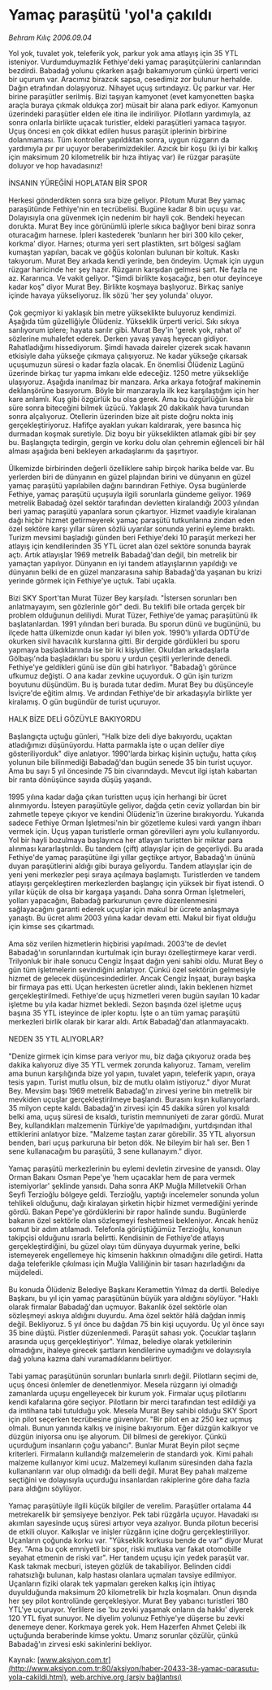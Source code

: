 # Yamaç paraşütü 'yol'a çakıldı

*Behram Kılıç 2006.09.04*

<font class="agenda2NewsSpot">
 Yol yok, tuvalet yok, teleferik yok, parkur yok ama atlayış için 35 YTL isteniyor. Vurdumduymazlık Fethiye'deki yamaç paraşütçülerini canlarından bezdirdi.
</font>
<font class="newsDetail">
 Babadağ yolunu çıkarken aşağı bakamıyorum çünkü ürperti verici bir uçurum var. Aracımız birazcık sapsa, cesedimiz zor bulunur herhalde. Dağın etrafından dolaşıyoruz. Nihayet uçuş sırtındayız. Üç parkur var. Her birine paraşütler serilmiş. Bizi taşıyan kamyonet (evet kamyonetten başka araçla buraya çıkmak oldukça zor) müsait bir alana park ediyor. Kamyonun üzerindeki paraşütler elden ele itina ile indiriliyor. Pilotların yardımıyla, az sonra onlarla birlikte uçacak turistler, eldeki paraşütleri yamaca taşıyor. Uçuş öncesi en çok dikkat edilen husus paraşüt iplerinin birbirine dolanmaması. Tüm kontroller yapıldıktan sonra, uygun rüzgarın da yardımıyla pır pır uçuyor beraberimizdekiler. Azıcık bir koşu (ki iyi bir kalkış için maksimum 20 kilometrelik bir hıza ihtiyaç var) ile rüzgar paraşüte doluyor ve hop havadasınız!
 <br/>
 <br/>
 İNSANIN YÜREĞİNİ HOPLATAN BİR SPOR
 <br/>
 <br/>
 Herkesi gönderdikten sonra sıra bize geliyor. Pilotum Murat Bey yamaç paraşütünde Fethiye'nin en tecrübelisi. Bugüne kadar 8 bin uçuşu var. Dolayısıyla ona güvenmek için nedenim bir hayli çok. Bendeki heyecan dorukta. Murat Bey ince görünümlü iplerle sıkıca bağlıyor beni biraz sonra oturacağım harnese. İpleri kastederek 'bunların her biri 300 kilo çeker, korkma' diyor. Harnes; oturma yeri sert plastikten, sırt bölgesi sağlam kumaştan yapılan, bacak ve göğüs kolonları bulunan bir koltuk. Kaskı takıyorum. Murat Bey arkada kendi yerinde, ben öndeyim. Uçmak için uygun rüzgar haricinde her şey hazır. Rüzgarın karşıdan gelmesi şart. Ne fazla ne az. Kararınca. Ve vakit geliyor. "Şimdi birlikte koşacağız, ben otur deyinceye kadar koş" diyor Murat Bey. Birlikte koşmaya başlıyoruz. Birkaç saniye içinde havaya yükseliyoruz. İlk sözü 'her şey yolunda' oluyor.
 <br/>
 <br/>
 Çok geçmiyor ki yaklaşık bin metre yükseklikte buluyoruz kendimizi. Aşağıda tüm güzelliğiyle Ölüdeniz. Yükseklik ürperti verici. Sıkı sıkıya sarılıyorum iplere; hayata sarılır gibi. Murat Bey'in 'gerek yok, rahat ol' sözlerine muhalefet ederek. Derken yavaş yavaş heyecan gidiyor. Rahatladığımı hissediyorum. Şimdi havada daireler çizerek sıcak havanın etkisiyle daha yükseğe çıkmaya çalışıyoruz. Ne kadar yükseğe çıkarsak uçuşumuzun süresi o kadar fazla olacak. En önemlisi Ölüdeniz Lagünü üzerinde birkaç tur yapma imkanı elde edeceğiz. 1250 metre yüksekliğe ulaşıyoruz. Aşağıda inanılmaz bir manzara. Arka arkaya fotoğraf makinemin deklanşörüne basıyorum. Böyle bir manzarayla ilk kez karşılaştığım için her kare anlamlı. Kuş gibi özgürlük bu olsa gerek. Ama bu özgürlüğün kısa bir süre sonra biteceğini bilmek üzücü. Yaklaşık 20 dakikalık hava turundan sonra alçalıyoruz. Otellerin üzerinden bize ait piste doğru nokta iniş gerçekleştiriyoruz. Hafifçe ayakları yukarı kaldırarak, yere basınca hiç durmadan koşmak suretiyle. Diz boyu bir yükseklikten atlamak gibi bir şey bu. Başlangıçta tedirgin, gergin ve korku dolu olan çehremin eğlenceli bir hâl alması aşağıda beni bekleyen arkadaşlarımı da şaşırtıyor.
 <br/>
 <br/>
 Ülkemizde birbirinden değerli özelliklere sahip birçok harika belde var. Bu yerlerden biri de dünyanın en güzel plajından birini ve dünyanın en güzel yamaç paraşütü yapılabilen dağını barındıran Fethiye. Oysa bugünlerde Fethiye, yamaç paraşütü uçuşuyla ilgili sorunlarla gündeme geliyor. 1969 metrelik Babadağ özel sektör tarafından devletten kiralandığı 2003 yılından beri yamaç paraşütü yapanlara sorun çıkartıyor. Hizmet vaadiyle kiralanan dağı hiçbir hizmet getirmeyerek yamaç paraşütü tutkunlarına zindan eden özel sektöre karşı yıllar süren sözlü uyarılar sonunda yerini eyleme bıraktı. Turizm mevsimi başladığı günden beri Fethiye'deki 10 paraşüt merkezi her atlayış için kendilerinden 35 YTL ücret alan özel sektöre sonunda bayrak açtı. Artık atlayışlar 1969 metrelik Babadağ'dan değil, bin metrelik bir yamaçtan yapılıyor. Dünyanın en iyi tandem atlayışlarının yapıldığı ve dünyanın belki de en güzel manzarasına sahip Babadağ'da yaşanan bu krizi yerinde görmek için Fethiye'ye uçtuk. Tabi uçakla.
 <br/>
 <br/>
 Bizi SKY Sport'tan Murat Tüzer Bey karşıladı. "İstersen sorunları ben anlatmayayım, sen gözlerinle gör" dedi. Bu teklifi bile ortada gerçek bir problem olduğunun deliliydi. Murat Tüzer, Fethiye'de yamaç paraşütünü ilk başlatanlardan. 1991 yılından beri burada. Bu sporun dünü ve bugününü, bu ilçede hatta ülkemizde onun kadar iyi bilen yok. 1990'lı yıllarda ODTÜ'de okurken sivil havacılık kurslarına gitti. Bir dergide gördükleri bu sporu yapmaya başladıklarında ise bir iki kişiydiler. Okuldan arkadaşlarla Gölbaşı'nda başladıkları bu sporu y urdun çeşitli yerlerinde denedi. Fethiye'ye geldikleri günü ise dün gibi hatırlıyor. "Babadağ'ı görünce ufkumuz değişti. O ana kadar zevkine uçuyorduk. O gün işin turizm boyutunu düşündüm. Bu iş burada tutar dedim. Murat Bey bu düşünceyle İsviçre'de eğitim almış. Ve ardından Fethiye'de bir arkadaşıyla birlikte yer kiralamış. O gün bugündür de turist uçuruyor.
 <br/>
 <br/>
 HALK BİZE DELİ GÖZÜYLE BAKIYORDU
 <br/>
 <br/>
 Başlangıçta uçtuğu günleri, "Halk bize deli diye bakıyordu, uçaktan atladığımızı düşünüyordu. Hatta parmakla işte o uçan deliler diye gösteriliyorduk" diye anlatıyor. 1990'larda birkaç kişinin uçtuğu, hatta çıkış yolunun bile bilinmediği Babadağ'dan bugün senede 35 bin turist uçuyor. Ama bu sayı 5 yıl öncesinde 75 bin civarındaydı. Mevcut ilgi iştah kabartan bir ranta dönüşünce sayıda düşüş yaşandı.
 <br/>
 <br/>
 1995 yılına kadar dağa çıkan turistten uçuş için herhangi bir ücret alınmıyordu. İsteyen paraşütüyle geliyor, dağda çetin ceviz yollardan bin bir zahmetle tepeye çıkıyor ve kendini Ölüdeniz'in üzerine bırakıyordu. Yukarıda sadece Fethiye Orman İşletmesi'nin bir gözetleme kulesi vardı yangın ihbarı vermek için. Uçuş yapan turistlerle orman görevlileri aynı yolu kullanıyordu. Yol bir hayli bozulmaya başlayınca her atlayan turistten bir miktar para alınması kararlaştırıldı. Bu tandem (çift) atlayışlar için de geçerliydi. Bu arada Fethiye'de yamaç paraşütüne ilgi yıllar geçtikçe artıyor, Babadağ'ın ününü duyan paraşütlerini aldığı gibi buraya geliyordu. Tandem atlayışlar için de yeni yeni merkezler peşi sıraya açılmaya başlamıştı. Turistlerden ve tandem atlayışı gerçekleştiren merkezlerden başlangıç için yüksek bir fiyat istendi. O yıllar küçük de olsa bir kargaşa yaşandı. Daha sonra Orman İşletmeleri, yolları yapacağını, Babadağ parkurunun çevre düzenlenmesini sağlayacağını garanti ederek uçuşlar için makul bir ücrete anlaşmaya yanaştı. Bu ücret alımı 2003 yılına kadar devam etti. Makul bir fiyat olduğu için kimse ses çıkartmadı.
 <br/>
 <br/>
 Ama söz verilen hizmetlerin hiçbirisi yapılmadı. 2003'te de devlet Babadağ'ın sorunlarından kurtulmak için burayı özelleştirmeye karar verdi. Trilyonluk bir ihale sonucu Cengiz İnşaat dağın yeni sahibi oldu. Murat Bey o gün tüm işletmelerin sevindiğini anlatıyor. Çünkü özel sektörün gelmesiyle hizmet de gelecek düşüncesindedirler. Ancak Cengiz İnşaat, burayı başka bir firmaya pas etti. Uçan herkesten ücretler alındı, lakin beklenen hizmet gerçekleştirilmedi. Fethiye'de uçuş hizmetleri veren bugün sayıları 10 kadar işletme bu yıla kadar hizmet bekledi. Sezon başında özel işletme uçuş başına 35 YTL isteyince de ipler koptu. İşte o an tüm yamaç paraşütü merkezleri birlik olarak bir karar aldı. Artık Babadağ'dan atlanmayacaktı.
 <br/>
 <br/>
 NEDEN 35 YTL ALIYORLAR?
 <br/>
 <br/>
 "Denize girmek için kimse para veriyor mu, biz dağa çıkıyoruz orada beş dakika kalıyoruz diye 35 YTL vermek zorunda kalıyoruz. Tamam, verelim ama bunun karşılığında bize yol yapın, tuvalet yapın, teleferik yapın, oraya tesis yapın. Turist mutlu olsun, biz de mutlu olalım istiyoruz." diyor Murat Bey. Mevsim başı 1969 metrelik Babadağ'ın zirvesi yerine bin metrelik bir mevkiden uçuşlar gerçekleştirilmeye başlandı. Burasını kışın kullanıyorlardı. 35 milyon cepte kaldı. Babadağ'ın zirvesi için 45 dakika süren yol kısaldı belki ama, uçuş süresi de kısaldı, turistin memnuniyeti de zarar gördü. Murat Bey, kullandıkları malzemenin Türkiye'de yapılmadığını, yurtdışından ithal ettiklerini anlatıyor bize. "Malzeme taştan zarar görebilir. 35 YTL alıyorsun benden, bari uçuş parkuruna bir beton dök. Ne bileyim bir halı ser. Ben 1 sene kullanacağım bu paraşütü, 3 sene kullanayım." diyor.
 <br/>
 <br/>
 Yamaç paraşütü merkezlerinin bu eylemi devletin zirvesine de yansıdı. Olay Orman Bakanı Osman Pepe'ye 'hem uçacaklar hem de para vermek istemiyorlar' şeklinde yansıdı. Daha sonra AKP Muğla Milletvekili Orhan Seyfi Terzioğlu bölgeye geldi. Terzioğlu, yaptığı incelemeler sonunda yolun tehlikeli olduğunu, dağı kiralayan şirketin hiçbir hizmet vermediğini yerinde gördü. Bakan Pepe'ye gördüklerini bir rapor halinde sundu. Bugünlerde bakanın özel sektörle olan sözleşmeyi feshetmesi bekleniyor. Ancak henüz somut bir adım atılamadı. Telefonla görüştüğümüz Terzioğlu, konunun takipçisi olduğunu ısrarla belirtti. Kendisinin de Fethiye'de atlayış gerçekleştirdiğini, bu güzel olayı tüm dünyaya duyurmak yerine, belki istemeyerek engellemeye hiç kimsenin hakkının olmadığını dile getirdi. Hatta dağa teleferikle çıkılması için Muğla Valiliğinin bir tasarı hazırladığını da müjdeledi.
 <br/>
 <br/>
 Bu konuda Ölüdeniz Belediye Başkanı Keramettin Yılmaz da dertli. Belediye Başkanı, bu yıl için yamaç paraşütünün büyük yara aldığını söylüyor. "Haklı olarak firmalar Babadağ'dan uçmuyor. Bakanlık özel sektörle olan sözleşmeyi askıya aldığını duyurdu. Ama özel sektör hâlâ dağdan inmiş değil. Bekliyoruz. 5 yıl önce bu dağdan 75 bin kişi uçuyordu. Üç yıl önce sayı 35 bine düştü. Pistler düzenlenmedi. Paraşüt sahası yok. Çocuklar taşların arasında uçuş gerçekleştiriyor". Yılmaz, belediye olarak yetkilerinin olmadığını, ihaleye girecek şartların kendilerine uymadığını ve dolayısıyla dağ yoluna kazma dahi vuramadıklarını belirtiyor.
 <br/>
 <br/>
 Tabi yamaç paraşütünün sorunları bunlarla sınırlı değil. Pilotların seçimi de, uçuş öncesi önlemler de denetlenmiyor. Mesela rüzgarın iyi olmadığı zamanlarda uçuşu engelleyecek bir kurum yok. Firmalar uçuş pilotlarını kendi kafalarına göre seçiyor. Pilotların bir merci tarafından test edildiği ya da imtihana tabi tutulduğu yok. Mesela Murat Bey sahibi olduğu SKY Sport için pilot seçerken tecrübesine güveniyor. "Bir pilot en az 250 kez uçmuş olmalı. Bunun yanında kalkış ve inişine bakıyorum. Eğer düzgün kalkıyor ve düzgün iniyorsa onu işe alıyorum. Dil bilmesi de gerekiyor. Çünkü uçurduğum insanların çoğu yabancı". Bunlar Murat Beyin pilot seçme kriterleri. Firmaların kullandığı malzemelerin de standardı yok. Kimi pahalı malzeme kullanıyor kimi ucuz. Malzemeyi kullanım süresinden daha fazla kullananların var olup olmadığı da belli değil. Murat Bey pahalı malzeme seçtiğini ve dolayısıyla uçurduğu insanlardan rakiplerine göre daha fazla para aldığını söylüyor.
 <br/>
 <br/>
 Yamaç paraşütüyle ilgili küçük bilgiler de verelim. Paraşütler ortalama 44 metrekarelik bir şemsiyeye benziyor. Pek tabi rüzgârla uçuyor. Havadaki ısı akımları sayesinde uçuş süresi artıyor veya azalıyor. Bunda pilotun becerisi de etkili oluyor. Kalkışlar ve inişler rüzgârın içine doğru gerçekleştiriliyor. Uçanların çoğunda korku var. "Yükseklik korkusu bende de var" diyor Murat Bey. "Ama bu çok emniyetli bir spor, riski mutlaka var fakat otomobille seyahat etmenin de riski var". Her tandem uçuşu için yedek paraşüt var. Kask takmak mecburi, isteyen gözlük de takabiliyor. Belinden ciddi rahatsızlığı bulunan, kalp hastası olanlara uçmaları tavsiye edilmiyor. Uçanların fiziki olarak tek yapmaları gereken kalkış için ihtiyaç duyulduğunda maksimum 20 kilometrelik bir hızla koşmaları. Onun dışında her şey pilot kontrolünde gerçekleşiyor. Murat Bey yabancı turistleri 180 YTL'ye uçuruyor. Yerlilere ise 'bu zevki yaşamak onların da hakkı' diyerek 120 YTL fiyat sunuyor. Ne diyelim yolunuz Fethiye'ye düşerse bu zevki denemeye dener. Korkmaya gerek yok. Hem Hazerfen Ahmet Çelebi ilk uçtuğunda beraberinde kimse yoktu. Umarız sorunlar çözülür, çünkü Babadağ'ın zirvesi eski sakinlerini bekliyor.
 <br/>
</font>

Kaynak: [www.aksiyon.com.tr](http://www.aksiyon.com.tr:80/aksiyon/haber-20433-38-yamac-parasutu-yola-cakildi.html), [web.archive.org (arşiv bağlantısı)](http://web.archive.org/web/20110519091239/http://www.aksiyon.com.tr:80/aksiyon/haber-20433-38-yamac-parasutu-yola-cakildi.html)

